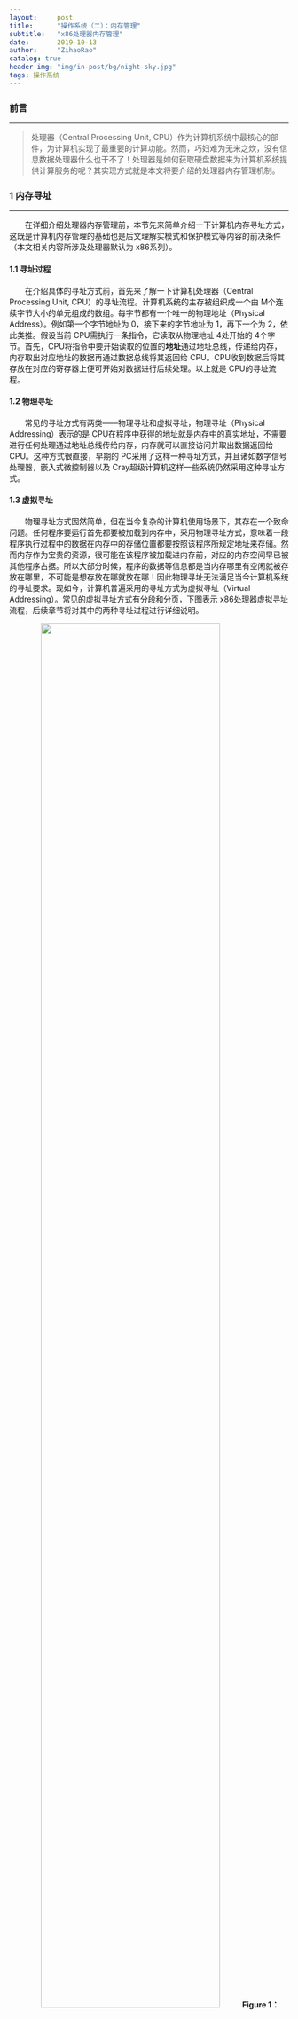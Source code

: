 ```yaml
---
layout:     post
title:      "操作系统（二）：内存管理"
subtitle:   "x86处理器内存管理"
date:       2019-10-13
author:     "ZihaoRao"
catalog: true
header-img: "img/in-post/bg/night-sky.jpg"
tags: 操作系统
---
```






### 前言
---
> 处理器（Central Processing Unit, CPU）作为计算机系统中最核心的部件，为计算机实现了最重要的计算功能。然而，巧妇难为无米之炊，没有信息数据处理器什么也干不了！处理器是如何获取硬盘数据来为计算机系统提供计算服务的呢？其实现方式就是本文将要介绍的处理器内存管理机制。





### 1 内存寻址
---

&emsp;&emsp;在详细介绍处理器内存管理前，本节先来简单介绍一下计算机内存寻址方式，这既是计算机内存管理的基础也是后文理解实模式和保护模式等内容的前决条件（本文相关内容所涉及处理器默认为 x86系列）。

#### 1.1 寻址过程

&emsp;&emsp;在介绍具体的寻址方式前，首先来了解一下计算机处理器（Central Processing Unit, CPU）的寻址流程。计算机系统的主存被组织成一个由 M个连续字节大小的单元组成的数组。每字节都有一个唯一的物理地址（Physical Address）。例如第一个字节地址为 0，接下来的字节地址为 1，再下一个为 2，依此类推。假设当前 CPU需执行一条指令，它读取从物理地址 4处开始的 4个字节。首先，CPU将指令中要开始读取的位置的**地址**通过地址总线，传递给内存，内存取出对应地址的数据再通过数据总线将其返回给 CPU。CPU收到数据后将其存放在对应的寄存器上便可开始对数据进行后续处理。以上就是 CPU的寻址流程。

#### 1.2 物理寻址

&emsp;&emsp;常见的寻址方式有两类——物理寻址和虚拟寻址，物理寻址（Physical Addressing）表示的是 CPU在程序中获得的地址就是内存中的真实地址，不需要进行任何处理通过地址总线传给内存，内存就可以直接访问并取出数据返回给 CPU。这种方式很直接，早期的 PC采用了这样一种寻址方式，并且诸如数字信号处理器，嵌入式微控制器以及 Cray超级计算机这样一些系统仍然采用这种寻址方式。

#### 1.3 虚拟寻址

&emsp;&emsp;物理寻址方式固然简单，但在当今复杂的计算机使用场景下，其存在一个致命问题。任何程序要运行首先都要被加载到内存中，采用物理寻址方式，意味着一段程序执行过程中的数据在内存中的存储位置都要按照该程序所规定地址来存储。然而内存作为宝贵的资源，很可能在该程序被加载进内存前，对应的内存空间早已被其他程序占据。所以大部分时候，程序的数据等信息都是当内存哪里有空闲就被存放在哪里，不可能是想存放在哪就放在哪！因此物理寻址无法满足当今计算机系统的寻址要求。现如今，计算机普遍采用的寻址方式为虚拟寻址（Virtual Addressing）。常见的虚拟寻址方式有分段和分页，下图表示 x86处理器虚拟寻址流程，后续章节将对其中的两种寻址过程进行详细说明。

<div align="center"><img src="/img/in-post/content/os/addressing-mode/simple-addressing-mode.png" width="80%"/><b>Figure 1：Virtual Addressing Mode </b></div>





### 2 从实模式到保护模式
---

#### 2.1 实模式与保护模式

&emsp;&emsp;谈起处理器的发展历史，不得不从 intel 8086这款古老而又经典的 x86架构处理器开始。它是 intel的第一款 16位处理器，之后的 32位或现今常见的 64位处理器都是在它的基础上设计研发的。

&emsp;&emsp;接下来，通过 intel 8086处理器的寻址方式来认识处理器的第一种运行模式——**实模式**（Real Mode）。intel 8086尽管作为一款 16位的处理器。但它有20根地址线。换句话说它提供的是 20位的物理地址，可访问 1MB内存（这样做原因很简单，就是为了扩大内存）。但在访问代码段时，如何通过 16位的段寄存器（Code Segment，CS）以及 16位的指令指针（Instruction Pointer，IP）构造出 20位的物理地址呢？原理也很简单，8086在形成物理地址时，先将段寄存器中的内容左移 4位，形成 20位的段地址，然后再同 16位的偏移地址相加，得到 20位的物理地址。通过上述方法构造的物理地址通过地址总线传输给内存就可获取对应地址的数据，以上寻址过程就是 8086处理器的实模式寻址（通过物理地址就可访问对应内存）。

&emsp;&emsp;实模式下的处理器寻址方式直接高效，但随着计算机应用的推广，仅仅只支持实模式的处理器上运行的操作系统安全性引起了大家的广泛关注。在这种模式下用户程序非常自由，可以根据目标地址跳转到计算机内存中的任意位置，当有恶意的用户程序想要从内存中获取内存中私密信息理论上是可行的。为了解决计算机数据泄露的隐患，从 intel 80286处理器开始，通过硬件方法为运行在其上的操作系统提供了**保护模式**运行机制，保护模式顾名思义，就是在提供了访存地址以后还需要验证调用进程是否有访问目标地址的权限。验证通过则可正常访存，否则访存操作被禁止。

#### 2.2 段选择符

&emsp;&emsp;为了实现处理器的保护模式，原先实模式下的分段软硬件结构肯定不再有效。为此，处理器设计了一系列新的软硬件结构来支持保护模式。首先要认识的第一个新结构是**段选择符**（或称段选择子），它相当于实模式下的段首地址在调用段前被存储在段寄存器中。在 16处理器中，它是段的一个 16位的唯一标识，见下图 1所示，它并不直接指向段，而是指向**段描述符表**中定义段的**段描述符**（下文将详细介绍）。段选择符中的 3个字段内容分别如下：

- **请求特权级 RPL**(Requested Privilege Level)

  它提供了段的保护信息，非常重要将在后文详细介绍。

- **表指示标志 TI**(Table Index)

  用来指出包含指定段描述符的段描述符表 GDT（Global Descriptor Table）或 LDT（Local Descriptor Table），当 TI=1时表示使用下文的索引值到 LDT中去搜索对应的段描述符，否则，到 GDT中去搜索。

- **索引值**(Index)

  该段的段描述符在对应的描述符表中的索引值。

  <div align="center"><img src="/img/in-post/content/os/addressing-mode/segment-selector.png" width="80%"/><b>Figure 2：Segment Selector</b></div>

#### 2.3 段描述符

&emsp;&emsp;保护模式下，段寄存器中存放的不是段基地址而是段选择符，那段的基地址存放在哪并如何才能获得呢？这就要说到保护模式下寻址模式中另一个非常重要的结构**段描述符**。它不仅存放着对应段的基地址，并且还包含了段的大小，访问权限和段的特权级等信息，为保护模式下对段的访问保护提供了硬件支持。其结构如下图所示：

<div align="center"><img src="/img/in-post/content/os/addressing-mode/segment-descriptor.png" width="80%"/><b>Figure 3：Segment Descriptor</b></div>

&emsp;&emsp;由上图可知，一个段描述符占 64位，其中基地址占 32位，其他段属性占另外 32位。本文仅需重点了解基地址和 DPL（Descriptor Privilege Level）这两个属性即可，其他属性有兴趣的读者可参考 《Linux内核完全注释》第四章相关内容。一个任务的段描述符存储在系统的段描述符表中，在操作系统运行过程中会建立两张段描述符表分别是全局描述符表（Global Descriptor Table，GDT）和本地描述符表（Local Descriptor Table，LDT）。由上文段选择器的位数可知，系统中总共的段描述符数量最多为 2^14次方，一般来说，GDT和 LDT各占一半都存储 2^13次方个段描述符。到这里也许会产生疑问，为什么要分两张表来存储？其实这还是为了把系统程序的段与用户应用程序的段进行分离，操作系统程序和一些全局任务的段在系统运行过程中是不需要修改并需要提供对全局可访问所以存储在 GDT中，而用户程序的段则存储在 LDT中，在每一次进程切换过程中都会切换 LDT中的数据。GDT和 LDT大致工作过程见下图：

<div align="center"><img src="/img/in-post/content/os/addressing-mode/gdt-ldt.png" width="80%"/><b>Figure 4：Segment Descriptor Table</b></div>

#### 2.4 保护环

&emsp;&emsp;有了以上相关概念的铺垫，接下来就可以来认识保护模式下最核心的概念**保护环**机制。保护模式下的处理器为段提供了四种保护级别来控制段的访问，如下图所示：

<div align="center"><img src="/img/in-post/content/os/addressing-mode/protection-ring.png" width="80%"/><b>Figure 5：Protection Ring</b></div>

&emsp;&emsp;由上图可知，处理器的 4级保护级别，分别是从 0级到 3级，数值越大，权限越小。当前处理器运行任务段的特权级为 0时，则表示处理器处于内核态。特权级为3时，处理器则处于用户态。接下来就通过上文已经讲述的 CPL的 DPL来认识，在保护模式下操作系统如何控制对段的访问。

&emsp;&emsp;当程序在访问一个段之前，处理器首先通过段选择符获取目标段的 DPL，然后判断当前程序特权级 CPL小于等于 DPL是否成立，成立则允许调用访问否则产生一个保护异常。判断过程如下图所示：(为了简单理解概念，可忽略图中的 RPL)

<div align="center"><img src="/img/in-post/content/os/addressing-mode/call-segment.png" width="80%"/><b>Figure 6：Call Segment</b></div>

&emsp;&emsp;以上就是保护模式下段间调用最简单的示意过程，尽管真实的判断过程并没有如上所述如此简单，会有一些如 RPL等等的额外判断规则（想了解更多细节可参考《Linux内核完全注解》第四章相关内容），但上述判断过程已经是保护模式下段访问保护最本质的思想，理解了它就对处理器的保护模式有了一个大致认识。






### 3 地址变换
---

&emsp;&emsp;任何完整的内存管理都包含两个关键部分：保护和地址变换。然而，很多地址变化技术在实现上已经提供了一系列的保护功能（如第二节保护环机制），所以内存管理中最核心的内容就是如何实现地址变化。本文接下来通过 x86处理器采用的两种最广泛使用的地址变换技术——分段和分页来进一步认识 x86处理器的内存管理实现。

#### 3.1 分段

&emsp;&emsp;分段（Segment）技术作为 x86系列处理器最早也是最基础和核心的虚拟寻址方式，其通过将程序按照组织形式分成一个或多个称为段的线性区域，对内存中数据对象的寻址通过采用段起始地址（即段地址）和一个段内偏移地址两部分组成。实模式下的分段方式非常的简单（上文已经说明），所以本节所讨论的分段默认指的就是保护模式下的分段技术（处理器为 32位）。

&emsp;&emsp;在 x86系列处理器中，段地址部分使用 16位的**段选择符**指定。其中 14位作为有效的选择位，可形成 2^14次方个段。段内偏移地址部分使用 32位的值来指定，即段内偏移范围为 0~4G。因此一个段的最大长度为 4G，通过以上16位的段基地址和 32位偏移地址即构成的一个 48位地址表示一个对象的逻辑地址（段基地址：段偏移）。有了第二节中提到的段选择符和段描述符相关概念后，对于保护模式下的分段寻址方式就非常容易理解了，其寻址过程如下图所示：

<div align="center"><img src="/img/in-post/content/os/addressing-mode/segment-addressing.png" width="80%"/><b>Figure 7：Segment Addressing </b></div>

#### 3.2 分页

&emsp;&emsp;分页机制作为 x86处理器中第二种虚拟寻址方式，其在分段的基础上，将段内的存储空间划分为固定大小的页面（x86采用默认为4K大小）。页面不仅可存储在内存中还可放在硬盘上，操作系统通过维护一个页目录和一些页表来留意这些页面。当程序试图访问线性地址空间中的一个地址位置时，处理器就使用页目录和页表把线性地址转换成一个物理地址，然后在内存中执行需要的读写操作。接下来通过一张图来说明在 x86系列处理器中分页与分段的关系以及分页寻址的详细过程：

<div align="center"><img src="/img/in-post/content/os/addressing-mode/addressing-mode.png" width="80%"/><b>Figure 8：x86 Addressing Mode</b></div>

&emsp;&emsp;如上图所示，在 x86处理器中分段寻址作为最基本和默认的寻址方式，而分页寻址是在分段寻址基础上扩展而来的一种可选的寻址方式。如果不开启分页，分段寻址所产生的线性地址直接对应内存中的物理地址。开启分页后，分页寻址将分段产生的线性地址作为输入再通过页目录和页表映射得出最终的物理地址。分页机制的发明实现了段内数据的离散存储，为存储器解决了外部碎片等问题，基于其思想而后出现的请求分页技术，解决了大型软件在有限内存空间中正常运行的难题。






###   4 小结
---

- 本文首先通过物理寻址方式引出 x86处理器虚拟寻址概念，再由分段寻址这种虚拟寻址方式在 x86处理器上的演变过程介绍了处理器的两种工作模式——实模式与保护模式。最后，在保护模式的基础上介绍了 x86处理器分段与分页寻址方式的详细过程。
- 如果有过操作系统学习背景的读者，在看到本文关于分段和分页介绍后，应该会想到虚拟内存的核心实现技术请求分段和请求分页。本文所讲的分段和分页技术正是后者的实现基础，为存储器的虚拟扩容提供了解决方法。








### 参考资料
---
- [Linux内核完全注释，赵炯](https://book.douban.com/subject/1231236/)
- [x86汇编语言：从实模式到保护模式，李忠](https://book.douban.com/subject/20492528//)

